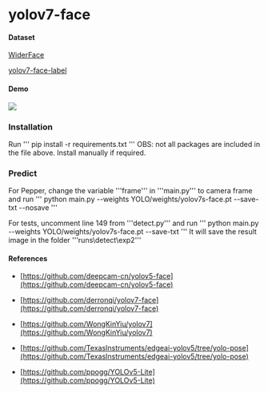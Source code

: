 # yolov7-face


#### Dataset

[WiderFace](http://shuoyang1213.me/WIDERFACE/)

[yolov7-face-label](https://drive.google.com/file/d/1FsZ0ACah386yUufi0E_PVsRW_0VtZ1bd/view?usp=sharing)

#### Demo

![](data/images_orig/result.jpg)

### Installation

Run
'''
pip install -r requirements.txt
'''
OBS: not all packages are included in the file above. Install manually if required.

### Predict

For Pepper, change the variable '''frame''' in '''main.py''' to camera frame and run
'''
python main.py --weights YOLO/weights/yolov7s-face.pt --save-txt --nosave
'''

For tests, uncomment line 149 from '''detect.py''' and run
'''
python main.py --weights YOLO/weights/yolov7s-face.pt --save-txt
'''
It will save the result image in the folder '''runs\detect\exp2'''

#### References

* [https://github.com/deepcam-cn/yolov5-face](https://github.com/deepcam-cn/yolov5-face)

* [https://github.com/derronqi/yolov7-face](https://github.com/derronqi/yolov7-face)

* [https://github.com/WongKinYiu/yolov7](https://github.com/WongKinYiu/yolov7)

* [https://github.com/TexasInstruments/edgeai-yolov5/tree/yolo-pose](https://github.com/TexasInstruments/edgeai-yolov5/tree/yolo-pose)

* [https://github.com/ppogg/YOLOv5-Lite](https://github.com/ppogg/YOLOv5-Lite)
